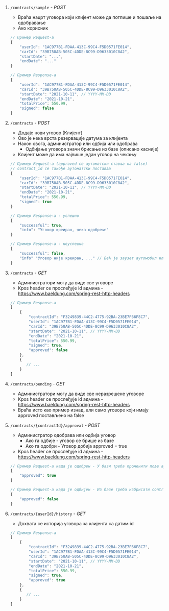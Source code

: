 1. `/contracts/sample` - *POST*
    - Враћа нацрт уговора који клијент може да потпише и пошаље на одобравање
    - Ако корисник 

    ```js
    // Пример Request-a
    {
        "userId": "1AC977B1-FDAA-413C-99C4-F5D0571FE014",
        "carId": "39B750AB-505C-4DDE-8C99-D9633010C8A2",
        "startDate": "...",
        "endDate": "..."
    }

    // Пример Response-a
    {
        "userId": "1AC977B1-FDAA-413C-99C4-F5D0571FE014",
        "carId": "39B750AB-505C-4DDE-8C99-D9633010C8A2",
        "startDate": "2021-10-11", // YYYY-MM-DD
        "endDate": "2021-10-21",
        "totalPrice": 550.99,
        "signed": false
    }
    ```

<div style="page-break-after: always;"></div>

2. `/contracts` - *POST*
    - Додаје нови уговор (Клијент)
    - Ово је нека врста резервације датума за клијента
    - Након овога, администратор или одбија или одобрава
        - Одбијање уговора значи брисање из базе (описано касније)
    - Клијент може да има највише један уговор на чекању

    ```js
    // Пример Request-a (approved се аутоматски ставља на false)
    // contract_id се такође аутоматски поставља
    {
        "userId": "1AC977B1-FDAA-413C-99C4-F5D0571FE014",
        "carId": "39B750AB-505C-4DDE-8C99-D9633010C8A2",
        "startDate": "2021-10-11", // YYYY-MM-DD
        "endDate": "2021-10-21",
        "totalPrice": 550.99,
        "signed": true
    }

    // Пример Response-a - успешно
    {
        "successful": true,
        "info": "Уговор креиран, чека одобрење"
    }

    // Пример Response-a - неуспешно
    {
        "successful": false,
        "info" "Уговор није креиран, ..." // Већ је заузет аутомобил или user већ има уговор који чека одобрење
    }
    ```

<div style="page-break-after: always;"></div>

3. `/contracts` - *GET*
    - Администратори могу да виде све уговоре
    - Кроз header се прослеђује id админа - https://www.baeldung.com/spring-rest-http-headers

    ```js
    // Пример Response-a
    [
        {
            "contractId": "F3249839-44C2-4775-92BA-23BE7F66F8C7",
            "userId": "1AC977B1-FDAA-413C-99C4-F5D0571FE014",
            "carId": "39B750AB-505C-4DDE-8C99-D9633010C8A2",
            "startDate": "2021-10-11", // YYYY-MM-DD
            "endDate": "2021-10-21",
            "totalPrice": 550.99,
            "signed": true,
            "approved": false
        },
        {
           // ...
        }
    ]
    ```

4. `/contracts/pending` - *GET*
    - Администратори могу да виде све неразрешене уговоре
    - Кроз header се прослеђује id админа - https://www.baeldung.com/spring-rest-http-headers
    - Враћа исто као пример изнад, али само уговоре који имају approved постављено на false

5. `/contracts/{contractId}/approval` - *POST*
    - Администратор одобрава или одбија уговор
        - Ако га одбије - уговор се брише из базе
        - Ако га одобри - Уговор добија approved = true
    - Кроз header се прослеђује id админа - https://www.baeldung.com/spring-rest-http-headers

    ```js
    // Пример Request-a када је одобрен - У бази треба променити поље approved у true
    {
        "approved": true
    }

    // Пример Request-a када је одбијен - Из базе треба избрисати contract са тим id-јем
    {
        "approved": false
    }
    ```

6. `/contracts/{userId}/history` - *GET*
    - Дохвата се историја уговора за клијента са датим id

    ```js
    // Пример Response-a
    [
        {
            "contractId": "F3249839-44C2-4775-92BA-23BE7F66F8C7",
            "userId": "1AC977B1-FDAA-413C-99C4-F5D0571FE014",
            "carId": "39B750AB-505C-4DDE-8C99-D9633010C8A2",
            "startDate": "2021-10-11", // YYYY-MM-DD
            "endDate": "2021-10-21",
            "totalPrice": 550.99,
            "signed": true,
            "approved": true
        },
        {
           // ...
        }
    ]
    ```


